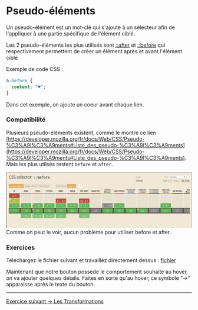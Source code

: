 # Pseudo-éléments

Un pseudo-élément est un mot-clé qui s'ajoute à un sélecteur afin de l'appliquer à une partie spécifique de l'élément ciblé. 

Les 2 pseudo-éléments les plus utilisés sont [::after](https://developer.mozilla.org/fr/docs/Web/CSS/::after) et [::before](https://developer.mozilla.org/fr/docs/Web/CSS/::before)
qui respectivement permettent de créer un élément après et avant l'élément ciblé

Exemple de code CSS : 
```css
a:before {
  content: "♥";
}
```
Dans cet exemple, on ajoute un coeur avant chaque lien.


### Compatibilité
 
Plusieurs pseudo-éléments existent, comme le montre ce lien [https://developer.mozilla.org/fr/docs/Web/CSS/Pseudo-%C3%A9l%C3%A9ments#Liste_des_pseudo-%C3%A9l%C3%A9ments](https://developer.mozilla.org/fr/docs/Web/CSS/Pseudo-%C3%A9l%C3%A9ments#Liste_des_pseudo-%C3%A9l%C3%A9ments).
Mais les plus utilsés restent `before` et `after`.

![CanIUse Before/After](../img/caniuse-before.png "Can I Use Before")
Comme on peut le voir, aucun problème pour utiliser before et after.



### Exercices 

Téléchargez le fichier suivant et travaillez directement dessus : [fichier](02-Pseudo-elements.html)

Maintenant que notre bouton possède le comportement souhaité au hover, on va ajouter quelques détails.
Faites en sorte qu'au hover, ce symbole "→" apparaisse après le texte du bouton.


***

[Exercice suivant → Les Transformations](03-Transformations.md)